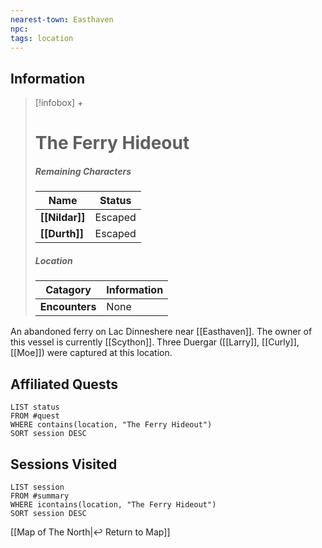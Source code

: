 ```yaml
---
nearest-town: Easthaven
npc: 
tags: location
---
```


## Information
> [!infobox] +
> # The Ferry Hideout
> ##### Remaining Characters
> | Name | Status |
> | ---- | ---- |
> | **[[Nildar]]** | Escaped |
> | **[[Durth]]** | Escaped |
> ##### Location
> | Catagory | Information |
> | ---- | ---- |
> | **Encounters** | None |

An abandoned ferry on Lac Dinneshere near [[Easthaven]]. The owner of this vessel is currently [[Scython]]. Three Duergar ([[Larry]], [[Curly]], [[Moe]]) were captured at this location.



## Affiliated Quests
```dataview
LIST status
FROM #quest
WHERE contains(location, "The Ferry Hideout")
SORT session DESC
```

## Sessions Visited
```dataview
LIST session
FROM #summary
WHERE icontains(location, "The Ferry Hideout")
SORT session DESC
```

[[Map of The North|↩️ Return to Map]]